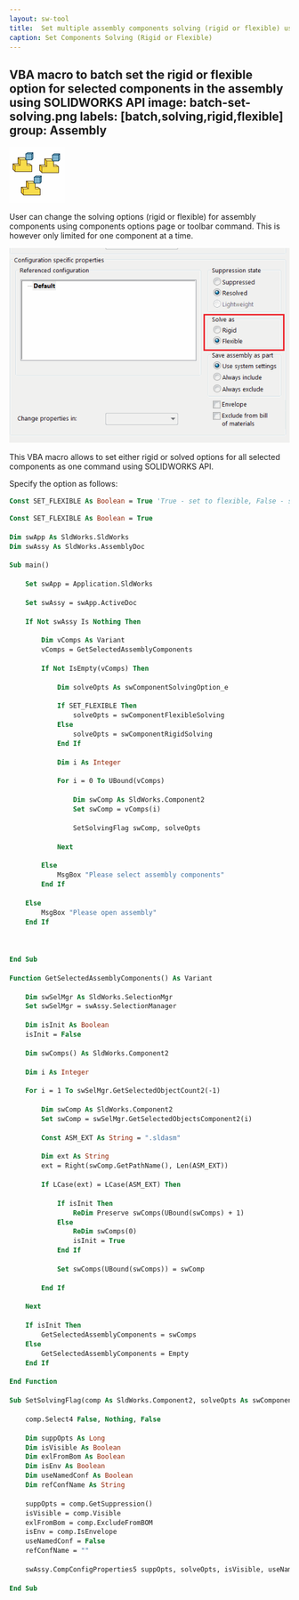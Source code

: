 ```yaml
---
layout: sw-tool
title:  Set multiple assembly components solving (rigid or flexible) using SOLIDWORKS API
caption: Set Components Solving (Rigid or Flexible)
---
```

 VBA macro to batch set the rigid or flexible option for selected components in the assembly using SOLIDWORKS API
image: batch-set-solving.png
labels: [batch,solving,rigid,flexible]
group: Assembly
---
![Setting the solving for multiple assembly components](batch-set-solving.png)

User can change the solving options (rigid or flexible) for assembly components using components options page or toolbar command. This is however only limited for one component at a time.

![Solving options for the components page](solving-options.png)

This VBA macro allows to set either rigid or solved options for all selected components as one command using SOLIDWORKS API.

Specify the option as follows:

~~~ vb
Const SET_FLEXIBLE As Boolean = True 'True - set to flexible, False - set to Rigid
~~~

~~~ vb
Const SET_FLEXIBLE As Boolean = True

Dim swApp As SldWorks.SldWorks
Dim swAssy As SldWorks.AssemblyDoc

Sub main()

    Set swApp = Application.SldWorks
    
    Set swAssy = swApp.ActiveDoc
    
    If Not swAssy Is Nothing Then
    
        Dim vComps As Variant
        vComps = GetSelectedAssemblyComponents
        
        If Not IsEmpty(vComps) Then
            
            Dim solveOpts As swComponentSolvingOption_e
            
            If SET_FLEXIBLE Then
                solveOpts = swComponentFlexibleSolving
            Else
                solveOpts = swComponentRigidSolving
            End If
            
            Dim i As Integer
            
            For i = 0 To UBound(vComps)
                
                Dim swComp As SldWorks.Component2
                Set swComp = vComps(i)
                
                SetSolvingFlag swComp, solveOpts
                
            Next
            
        Else
            MsgBox "Please select assembly components"
        End If
    
    Else
        MsgBox "Please open assembly"
    End If
    
    
    
End Sub

Function GetSelectedAssemblyComponents() As Variant
    
    Dim swSelMgr As SldWorks.SelectionMgr
    Set swSelMgr = swAssy.SelectionManager
    
    Dim isInit As Boolean
    isInit = False
    
    Dim swComps() As SldWorks.Component2
    
    Dim i As Integer
    
    For i = 1 To swSelMgr.GetSelectedObjectCount2(-1)
        
        Dim swComp As SldWorks.Component2
        Set swComp = swSelMgr.GetSelectedObjectsComponent2(i)
        
        Const ASM_EXT As String = ".sldasm"
        
        Dim ext As String
        ext = Right(swComp.GetPathName(), Len(ASM_EXT))
        
        If LCase(ext) = LCase(ASM_EXT) Then
            
            If isInit Then
                ReDim Preserve swComps(UBound(swComps) + 1)
            Else
                ReDim swComps(0)
                isInit = True
            End If
            
            Set swComps(UBound(swComps)) = swComp
            
        End If
        
    Next
    
    If isInit Then
        GetSelectedAssemblyComponents = swComps
    Else
        GetSelectedAssemblyComponents = Empty
    End If
    
End Function

Sub SetSolvingFlag(comp As SldWorks.Component2, solveOpts As swComponentSolvingOption_e)
    
    comp.Select4 False, Nothing, False
    
    Dim suppOpts As Long
    Dim isVisible As Boolean
    Dim exlFromBom As Boolean
    Dim isEnv As Boolean
    Dim useNamedConf As Boolean
    Dim refConfName As String
    
    suppOpts = comp.GetSuppression()
    isVisible = comp.Visible
    exlFromBom = comp.ExcludeFromBOM
    isEnv = comp.IsEnvelope
    useNamedConf = False
    refConfName = ""
    
    swAssy.CompConfigProperties5 suppOpts, solveOpts, isVisible, useNamedConf, refConfName, exlFromBom, isEnv
    
End Sub
~~~


